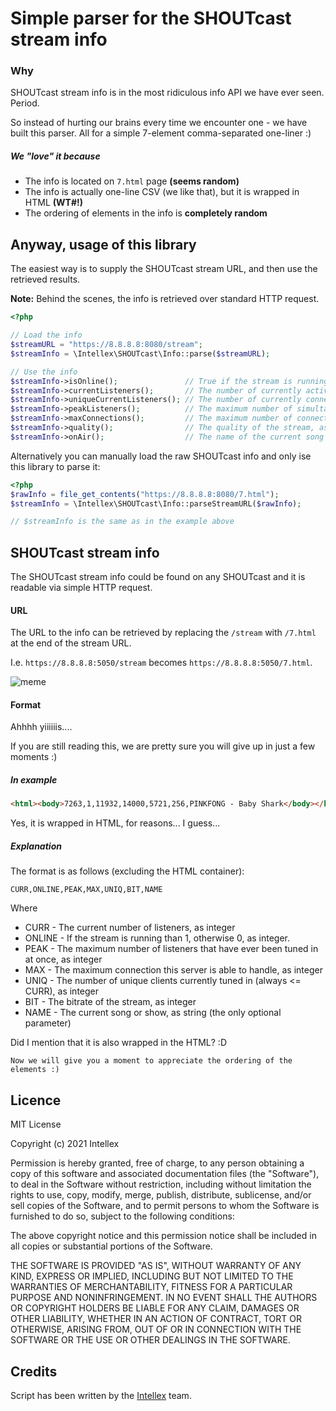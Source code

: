 # Simple parser for the SHOUTcast stream info

### Why

SHOUTcast stream info is in the most ridiculous info API we have ever seen. Period.

So instead of hurting our brains every time we encounter one - we have built this parser. All for a simple 7-element comma-separated one-liner :)

##### We "love" it because
 - The info is located on `7.html` page **(seems random)**
 - The info is actually one-line CSV (we like that), but it is wrapped in HTML **(WT#!)**
 - The ordering of elements in the info is **completely random**

## Anyway, usage of this library

The easiest way is to supply the SHOUTcast stream URL, and then use the retrieved results.

**Note:** Behind the scenes, the info is retrieved over standard HTTP request.

```php
<?php

// Load the info
$streamURL = "https://8.8.8.8:8080/stream";
$streamInfo = \Intellex\SHOUTcast\Info::parse($streamURL);

// Use the info
$streamInfo->isOnline();               // True if the stream is running, false otherwise 
$streamInfo->currentListeners();       // The number of currently active listeners
$streamInfo->uniqueCurrentListeners(); // The number of currently connected unique clients
$streamInfo->peakListeners();          // The maximum number of simultaneous listeners ever
$streamInfo->maxConnections();         // The maximum number of connections supported by this stream
$streamInfo->quality();                // The quality of the stream, as bitrate
$streamInfo->onAir();                  // The name of the current song or show (can be null)
```

Alternatively you can manually load the raw SHOUTcast info and only ise this library to parse it:

```php
<?php
$rawInfo = file_get_contents("https://8.8.8.8:8080/7.html");
$streamInfo = \Intellex\SHOUTcast\Info::parseStreamURL($rawInfo);

// $streamInfo is the same as in the example above
```


## SHOUTcast stream info

The SHOUTcast stream info could be found on any SHOUTcast and it is readable via simple HTTP request.

#### URL

The URL to the info can be retrieved by replacing the `/stream` with `/7.html` at the end of the stream URL.

I.e. `https://8.8.8.8:5050/stream` becomes `https://8.8.8.8:5050/7.html`.

![meme](https://i.imgflip.com/52qclr.jpg)

#### Format

Ahhhh yiiiiiis....

If you are still reading this, we are pretty sure you will give up in just a few moments :)

##### In example
```html
<html><body>7263,1,11932,14000,5721,256,PINKFONG - Baby Shark</body></html>
```
Yes, it is wrapped in HTML, for reasons... I guess...

##### Explanation
The format is as follows (excluding the HTML container): 
```
CURR,ONLINE,PEAK,MAX,UNIQ,BIT,NAME
```

Where
 - CURR - The current number of listeners, as integer
 - ONLINE - If the stream is running than 1, otherwise 0, as integer.
 - PEAK - The maximum number of listeners that have ever been tuned in at once, as integer
 - MAX - The maximum connection this server is able to handle, as integer
 - UNIQ - The number of unique clients currently tuned in (always <= CURR), as integer
 - BIT - The bitrate of the stream, as integer
 - NAME - The current song or show, as string (the only optional parameter)
 
Did I mention that it is also wrapped in the HTML? :D

```
Now we will give you a moment to appreciate the ordering of the elements :)
```


Licence
--------------------
MIT License

Copyright (c) 2021 Intellex

Permission is hereby granted, free of charge, to any person obtaining a copy
of this software and associated documentation files (the "Software"), to deal
in the Software without restriction, including without limitation the rights
to use, copy, modify, merge, publish, distribute, sublicense, and/or sell
copies of the Software, and to permit persons to whom the Software is
furnished to do so, subject to the following conditions:

The above copyright notice and this permission notice shall be included in all
copies or substantial portions of the Software.

THE SOFTWARE IS PROVIDED "AS IS", WITHOUT WARRANTY OF ANY KIND, EXPRESS OR
IMPLIED, INCLUDING BUT NOT LIMITED TO THE WARRANTIES OF MERCHANTABILITY,
FITNESS FOR A PARTICULAR PURPOSE AND NONINFRINGEMENT. IN NO EVENT SHALL THE
AUTHORS OR COPYRIGHT HOLDERS BE LIABLE FOR ANY CLAIM, DAMAGES OR OTHER
LIABILITY, WHETHER IN AN ACTION OF CONTRACT, TORT OR OTHERWISE, ARISING FROM,
OUT OF OR IN CONNECTION WITH THE SOFTWARE OR THE USE OR OTHER DEALINGS IN THE
SOFTWARE.

Credits
--------------------
Script has been written by the [Intellex](https://intellex.rs/en) team.
